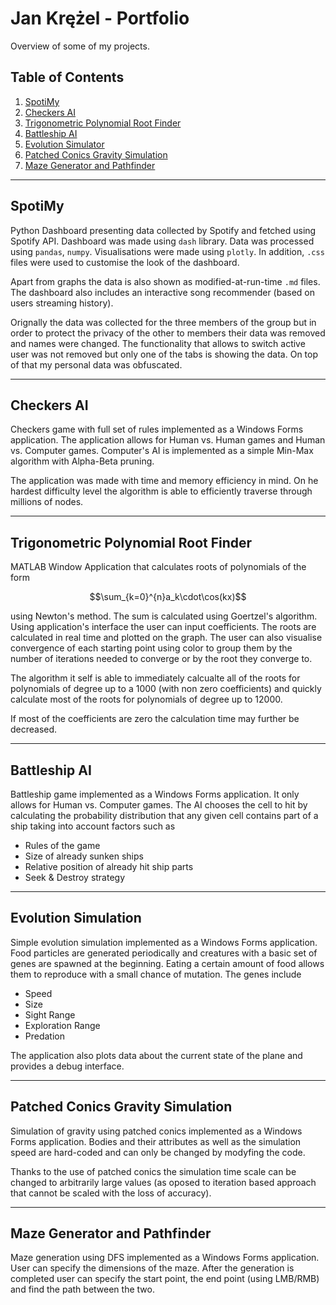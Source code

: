 # Jan Krężel - Portfolio

Overview of some of my projects.

## Table of Contents
1. [SpotiMy](#spotimy)
1. [Checkers AI](#checkers-ai)
1. [Trigonometric Polynomial Root Finder](#trigonometric-polynomial-root-finder)
1. [Battleship AI](#battleship-ai)
1. [Evolution Simulator](#evolution-simulation)
1. [Patched Conics Gravity Simulation](#patched-conics-gravity-simulation)
1. [Maze Generator and Pathfinder](#maze-generator-and-pathfinder)

---
## SpotiMy
Python Dashboard presenting data collected by Spotify and fetched using Spotify API. Dashboard was made using ```dash``` library. Data was processed using ```pandas```, ```numpy```. Visualisations were made using ```plotly```. In addition, ```.css``` files were used to customise the look of the dashboard.

Apart from graphs the data is also shown as modified-at-run-time ```.md``` files. The dashboard also includes an interactive song recommender (based on users streaming history).

Orignally the data was collected for the three members of the group but in order to protect the privacy of the other to members their data was removed and names were changed. The functionality that allows to switch active user was not removed but only one of the tabs is showing the data.
On top of that my personal data was obfuscated.

---
## Checkers AI
Checkers game with full set of rules implemented as a Windows Forms application. The application allows for Human vs. Human games and Human vs. Computer games. Computer's AI is implemented as a simple Min-Max algorithm with Alpha-Beta pruning.

The application was made with time and memory efficiency in mind. On he hardest difficulty level the algorithm is able to efficiently traverse through millions of nodes.

---
## Trigonometric Polynomial Root Finder
MATLAB Window Application that calculates roots of polynomials of the form

$$\sum_{k=0}^{n}a_k\cdot\cos(kx)$$

using Newton's method. The sum is calculated using Goertzel's algorithm. Using application's interface the user can input coefficients. The roots are calculated in real time and plotted on the graph. The user can also visualise convergence of each starting point using color to group them by the number of iterations needed to converge or by the root they converge to. 

The algorithm it self is able to immediately calcualte all of the roots for polynomials of degree up to a 1000 (with non zero coefficients) and quickly calculate most of the roots for polynomials of degree up to 12000.

If most of the coefficients are zero the calculation time may further be decreased.

---
## Battleship AI
Battleship game implemented as a Windows Forms application. It only allows for Human vs. Computer games. The AI chooses the cell to hit by calculating the probability distribution that any given cell contains part of a ship taking into account factors such as

- Rules of the game
- Size of already sunken ships
- Relative position of already hit ship parts
- Seek & Destroy strategy

---
## Evolution Simulation
Simple evolution simulation implemented as a Windows Forms application. Food particles are generated periodically and creatures with a basic set of genes are spawned at the beginning. Eating a certain amount of food allows them to reproduce with a small chance of mutation. The genes include

- Speed
- Size
- Sight Range
- Exploration Range
- Predation

The application also plots data about the current state of the plane and provides a debug interface.

---
## Patched Conics Gravity Simulation
Simulation of gravity using patched conics implemented as a Windows Forms application. Bodies and their attributes as well as the simulation speed are hard-coded and can only be changed by modyfing the code. 

Thanks to the use of patched conics the simulation time scale can be changed to arbitrarily large values (as oposed to iteration based approach that cannot be scaled with the loss of accuracy).

---
## Maze Generator and Pathfinder
Maze generation using DFS implemented as a Windows Forms application.
User can specify the dimensions of the maze. After the generation is completed user can specify the start point, the end point (using LMB/RMB) and find the path between the two.